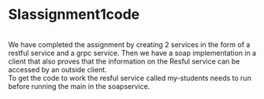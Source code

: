 # SIassignment1code
<br>We have completed the assignment by creating 2 services in the form of a restful service and a grpc service. Then we have a soap implementation in a client that also proves that the information on the Resful service can be accessed by an outside client.
<br>To get the code to work the resful service called my-students needs to run before running the main in the soapservice.
